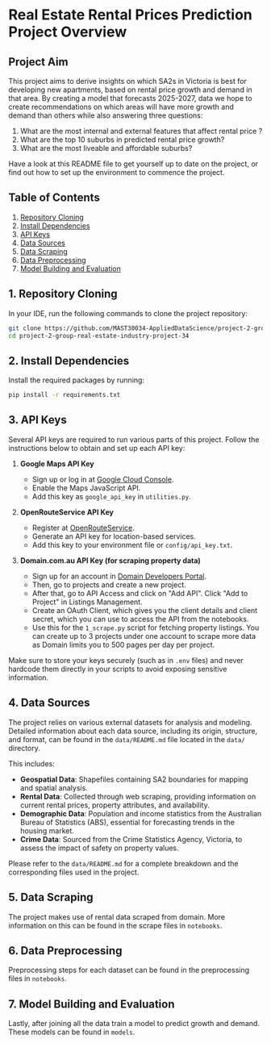 # Real Estate Rental Prices Prediction Project Overview

## Project Aim

This project aims to derive insights on which SA2s in Victoria is best for developing new apartments, based on rental price growth and demand in that area. By creating a model that forecasts 2025-2027, data we hope to create recommendations on which areas will have more growth and demand than others while also answering three questions:
1. What are the most internal and external features that affect rental price ?
2. What are the top 10 suburbs in predicted rental price growth?
3. What are the most liveable and affordable suburbs?

Have a look at this README file to get yourself up to date on the project, or find out how to set up the environment to commence the project.

## Table of Contents
1. [Repository Cloning](#1-Repository-Cloning)
2. [Install Dependencies](#2-Install-Dependencies)
3. [API Keys](#3-API-Keys)
4. [Data Sources](#4-Data-Sources)
5. [Data Scraping](#5-Data-Scraping)
6. [Data Preprocessing](#6-Data-Preprocessing)
7. [Model Building and Evaluation](#7-Model-Building-and-Evaluation)


## 1. Repository Cloning
In your IDE, run the following commands to clone the project repository:

```bash
git clone https://github.com/MAST30034-AppliedDataScience/project-2-group-real-estate-industry-project-34.git
cd project-2-group-real-estate-industry-project-34
```

## 2. Install Dependencies

Install the required packages by running:

```bash
pip install -r requirements.txt
```

## 3. API Keys

Several API keys are required to run various parts of this project. Follow the instructions below to obtain and set up each API key:

1. **Google Maps API Key**  
   - Sign up or log in at [Google Cloud Console](https://developers.google.com/maps/documentation/javascript/get-api-key).
   - Enable the Maps JavaScript API.
   - Add this key as `google_api_key` in `utilities.py`.

2. **OpenRouteService API Key**  
   - Register at [OpenRouteService](https://openrouteservice.org/sign-up/).
   - Generate an API key for location-based services.
   - Add this key to your environment file or `config/api_key.txt`.

3. **Domain.com.au API Key (for scraping property data)**  
   - Sign up for an account in [Domain Developers Portal](https://developer.domain.com.au/).
   - Then, go to projects and create a new project. 
   - After that, go to API Access and click on "Add API". Click "Add to Project" in Listings Management.
   - Create an OAuth Client, which gives you the client details and client secret, which you can use to access the API from the notebooks.
   - Use this for the `1_scrape.py` script for fetching property listings. You can create up to 3 projects under one account to scrape more data as Domain limits you to 500 pages per day per project.
   
Make sure to store your keys securely (such as in `.env` files) and never hardcode them directly in your scripts to avoid exposing sensitive information.

## 4. Data Sources

The project relies on various external datasets for analysis and modeling. Detailed information about each data source, including its origin, structure, and format, can be found in the `data/README.md` file located in the `data/` directory. 

This includes:
- **Geospatial Data**: Shapefiles containing SA2 boundaries for mapping and spatial analysis.
- **Rental Data**: Collected through web scraping, providing information on current rental prices, property attributes, and availability.
- **Demographic Data**: Population and income statistics from the Australian Bureau of Statistics (ABS), essential for forecasting trends in the housing market.
- **Crime Data**: Sourced from the Crime Statistics Agency, Victoria, to assess the impact of safety on property values.

Please refer to the `data/README.md` for a complete breakdown and the corresponding files used in the project.

## 5. Data Scraping

The project makes use of rental data scraped from domain. More information on this can be found in the scrape files in `notebooks`.

## 6. Data Preprocessing

Preprocessing steps for each dataset can be found in the preprocessing files in `notebooks`.

## 7. Model Building and Evaluation

Lastly, after joining all the data train a model to predict growth and demand. These models can be found in `models`.





